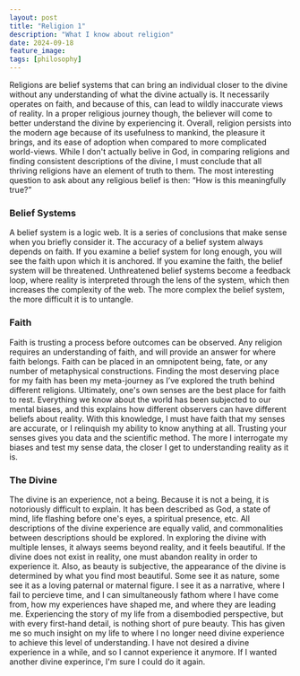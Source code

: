 ```yaml
---
layout: post
title: "Religion 1"
description: "What I know about religion"
date: 2024-09-18
feature_image: 
tags: [philosophy]
---
```


Religions are belief systems that can bring an individual closer to the divine without any understanding of what the divine actually is.  It necessarily operates on faith, and because of this, can lead to wildly inaccurate views of reality.  In a proper religious journey though, the believer will come to better understand the divine by experiencing it.  Overall, religion persists into the modern age because of its usefulness to mankind, the pleasure it brings, and its ease of adoption when compared to more complicated world-views.  While I don't actually belive in God, in comparing religions and finding consistent descriptions of the divine, I must conclude that all thriving religions have an element of truth to them.  The most interesting question to ask about any religious belief is then: “How is this meaningfully true?”  

<!--more-->

<h3>Belief Systems</h3>
A belief system is a logic web.  It is a series of conclusions that make sense when you briefly consider it.  The accuracy of a belief system always depends on faith.  If you examine a belief system for long enough, you will see the faith upon which it is anchored.  If you examine the faith, the belief system will be threatened.  Unthreatened belief systems become a feedback loop, where reality is interpreted through the lens of the system, which then increases the complexity of the web.  The more complex the belief system, the more difficult it is to untangle.  

<h3>Faith</h3>
Faith is trusting a process before outcomes can be observed.  Any religion requires an understanding of faith, and will provide an answer for where faith belongs.  Faith can be placed in an omnipotent being, fate, or any number of metaphysical constructions.  Finding the most deserving place for my faith has been my meta-journey as I’ve explored the truth behind different religions.  Ultimately, one's own senses are the best place for faith to rest.  Everything we know about the world has been subjected to our mental biases, and this explains how different observers can have different beliefs about reality.  With this knowledge, I must have faith that my senses are accurate, or I relinquish my ability to know anything at all.  Trusting your senses gives you data and the scientific method.  The more I interrogate my biases and test my sense data, the closer I get to understanding reality as it is.  

<h3>The Divine</h3>
The divine is an experience, not a being.  Because it is not a being, it is notoriously difficult to explain.  It has been described as God, a state of mind, life flashing before one's eyes, a spiritual presence, etc.  All descriptions of the divine experience are equally valid, and commonalities between descriptions should be explored.  In exploring the divine with multiple lenses, it always seems beyond reality, and it feels beautiful.  If the divine does not exist in reality, one must abandon reality in order to experience it.  Also, as beauty is subjective, the appearance of the divine is determined by what you find most beautiful.  Some see it as nature, some see it as a loving paternal or maternal figure.  I see it as a narrative, where I fail to percieve time, and I can simultaneously fathom where I have come from, how my experiences have shaped me, and where they are leading me.  Experiencing the story of my life from a disembodied perspective, but with every first-hand detail, is nothing short of pure beauty.  This has given me so much insight on my life to where I no longer need divine experience to achieve this level of understanding.  I have not desired a divine experience in a while, and so I cannot experience it anymore.  If I wanted another divine experince, I'm sure I could do it again.  
